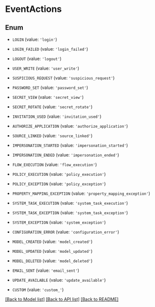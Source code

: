 # EventActions


## Enum

* `LOGIN` (value: `'login'`)

* `LOGIN_FAILED` (value: `'login_failed'`)

* `LOGOUT` (value: `'logout'`)

* `USER_WRITE` (value: `'user_write'`)

* `SUSPICIOUS_REQUEST` (value: `'suspicious_request'`)

* `PASSWORD_SET` (value: `'password_set'`)

* `SECRET_VIEW` (value: `'secret_view'`)

* `SECRET_ROTATE` (value: `'secret_rotate'`)

* `INVITATION_USED` (value: `'invitation_used'`)

* `AUTHORIZE_APPLICATION` (value: `'authorize_application'`)

* `SOURCE_LINKED` (value: `'source_linked'`)

* `IMPERSONATION_STARTED` (value: `'impersonation_started'`)

* `IMPERSONATION_ENDED` (value: `'impersonation_ended'`)

* `FLOW_EXECUTION` (value: `'flow_execution'`)

* `POLICY_EXECUTION` (value: `'policy_execution'`)

* `POLICY_EXCEPTION` (value: `'policy_exception'`)

* `PROPERTY_MAPPING_EXCEPTION` (value: `'property_mapping_exception'`)

* `SYSTEM_TASK_EXECUTION` (value: `'system_task_execution'`)

* `SYSTEM_TASK_EXCEPTION` (value: `'system_task_exception'`)

* `SYSTEM_EXCEPTION` (value: `'system_exception'`)

* `CONFIGURATION_ERROR` (value: `'configuration_error'`)

* `MODEL_CREATED` (value: `'model_created'`)

* `MODEL_UPDATED` (value: `'model_updated'`)

* `MODEL_DELETED` (value: `'model_deleted'`)

* `EMAIL_SENT` (value: `'email_sent'`)

* `UPDATE_AVAILABLE` (value: `'update_available'`)

* `CUSTOM` (value: `'custom_'`)

[[Back to Model list]](../README.md#documentation-for-models) [[Back to API list]](../README.md#documentation-for-api-endpoints) [[Back to README]](../README.md)


